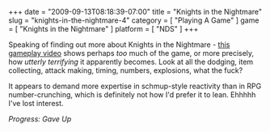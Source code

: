 +++
date = "2009-09-13T08:18:39-07:00"
title = "Knights in the Nightmare"
slug = "knights-in-the-nightmare-4"
category = [ "Playing A Game" ]
game = [ "Knights in the Nightmare" ]
platform = [ "NDS" ]
+++

Speaking of finding out more about Knights in the Nightmare - <a href="http://www.gametrailers.com/video/to-the-knights-in/34781">this gameplay video</a> shows perhaps <i>too</i> much of the game, or more precisely, how <i>utterly terrifying</i> it apparently becomes.  Look at all the dodging, item collecting, attack making, timing, numbers, explosions, what the fuck?

It appears to demand more expertise in schmup-style reactivity than in RPG number-crunching, which is definitely not how I'd prefer it to lean.  Ehhhhh I've lost interest.

<i>Progress: Gave Up</i>